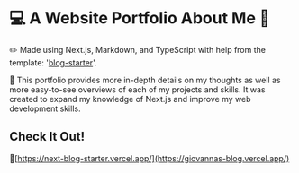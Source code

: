 # 💻 A Website Portfolio About Me 👋 

✏️ Made using Next.js, Markdown, and TypeScript with help from the template: '[blog-starter](https://github.com/vercel/next.js/tree/canary/examples/blog-starter)'.

💭 This portfolio provides more in-depth details on my thoughts as well as more easy-to-see overviews of each of my projects and skills. It was created to expand my knowledge of Next.js and improve my web development skills.


## Check It Out!

🔗[https://next-blog-starter.vercel.app/](https://giovannas-blog.vercel.app/)
